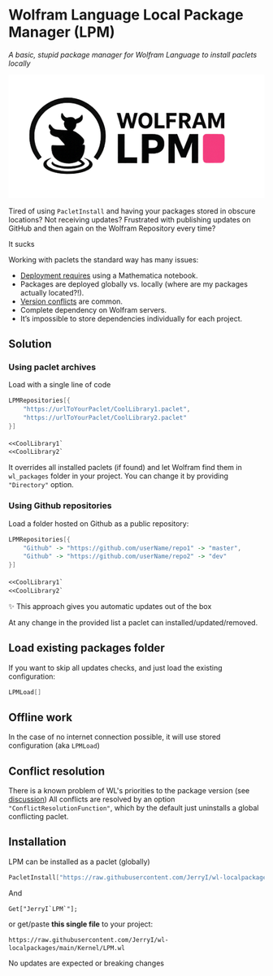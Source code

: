 # Wolfram Language Local Package Manager (LPM)
*A basic, stupid package manager for Wolfram Language to install paclets locally*

![logo](./logo.png)

Tired of using `PacletInstall` and having your packages stored in obscure locations? Not receiving updates? Frustrated with publishing updates on GitHub and then again on the Wolfram Repository every time? 

It sucks

Working with paclets the standard way has many issues:

- [Deployment requires](https://community.wolfram.com/groups/-/m/t/3304323) using a Mathematica notebook.
- Packages are deployed globally vs. locally (where are my packages actually located?!).
- [Version conflicts](https://community.wolfram.com/groups/-/m/t/3305665) are common.
- Complete dependency on Wolfram servers.
- It’s impossible to store dependencies individually for each project.

## Solution

### Using paclet archives
Load with a single line of code

```mathematica
LPMRepositories[{
    "https://urlToYourPaclet/CoolLibrary1.paclet",
    "https://urlToYourPaclet/CoolLibrary2.paclet"
}]

<<CoolLibrary1`
<<CoolLibrary2`
```

It overrides all installed paclets (if found) and let Wolfram find them in `wl_packages` folder in your project. You can change it by providing `"Directory"` option.

### Using Github repositories
Load a folder hosted on Github as a public repository:

```mathematica
LPMRepositories[{
    "Github" -> "https://github.com/userName/repo1" -> "master",
    "Github" -> "https://github.com/userName/repo2" -> "dev"
}]

<<CoolLibrary1`
<<CoolLibrary2`
```

✨ This approach gives you automatic updates out of the box

At any change in the provided list a paclet can installed/updated/removed.

## Load existing packages folder
If you want to skip all updates checks, and just load the existing configuration:

```mathematica
LPMLoad[]
```

## Offline work
In the case of no internet connection possible, it will use stored configuration (aka `LPMLoad`)

## Conflict resolution
There is a known problem of WL's priorities to the package version (see [discussion](https://community.wolfram.com/groups/-/m/t/3305665))
All conflicts are resolved by an option `"ConflictResolutionFunction"`, which by the default just uninstalls a global conflicting paclet.

## Installation
LPM can be installed as a paclet (globally)

```mathematica
PacletInstall["https://raw.githubusercontent.com/JerryI/wl-localpackages/main/Build/JerryI__LPM-0.1.8.paclet"]
```

And

```
Get["JerryI`LPM`"];
```

or get/paste **this single file** to your project:

```
https://raw.githubusercontent.com/JerryI/wl-localpackages/main/Kernel/LPM.wl
```

No updates are expected or breaking changes
